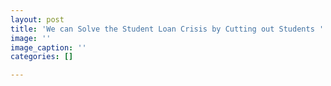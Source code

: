 ```yaml
---
layout: post
title: 'We can Solve the Student Loan Crisis by Cutting out Students '
image: ''
image_caption: ''
categories: []

---
```

